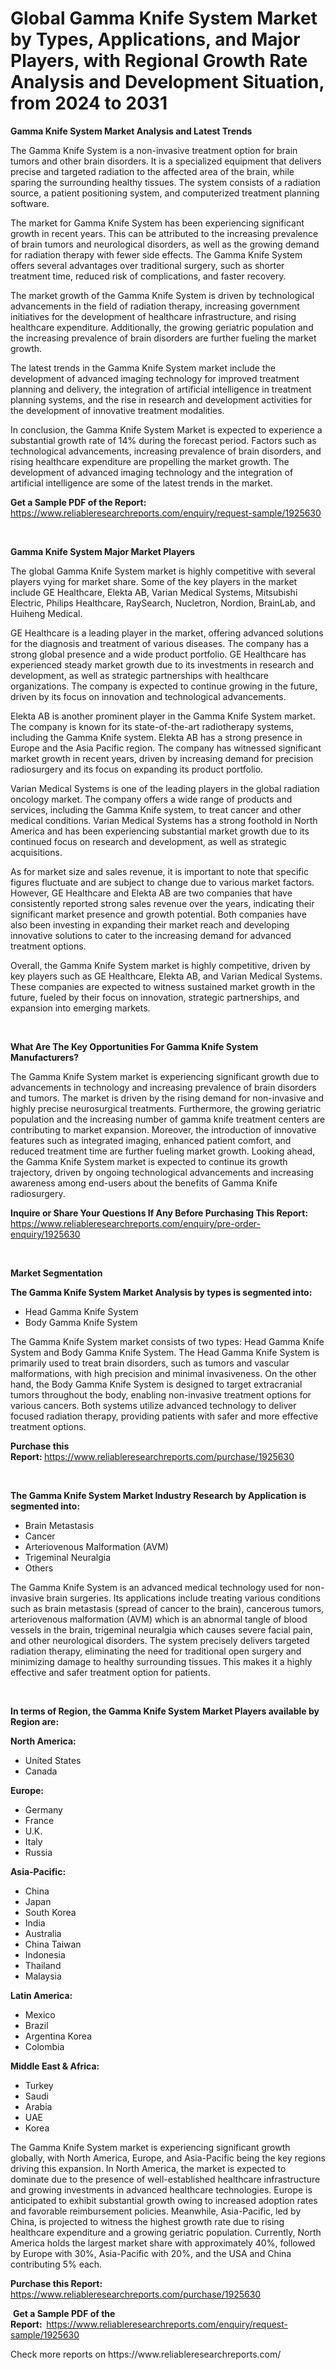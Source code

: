 <p><h1>Global Gamma Knife System Market by Types, Applications, and Major Players, with Regional Growth Rate Analysis and Development Situation, from 2024 to 2031</h1></p><p><strong>Gamma Knife System Market Analysis and Latest Trends</strong></p>
<p><p>The Gamma Knife System is a non-invasive treatment option for brain tumors and other brain disorders. It is a specialized equipment that delivers precise and targeted radiation to the affected area of the brain, while sparing the surrounding healthy tissues. The system consists of a radiation source, a patient positioning system, and computerized treatment planning software.</p><p>The market for Gamma Knife System has been experiencing significant growth in recent years. This can be attributed to the increasing prevalence of brain tumors and neurological disorders, as well as the growing demand for radiation therapy with fewer side effects. The Gamma Knife System offers several advantages over traditional surgery, such as shorter treatment time, reduced risk of complications, and faster recovery.</p><p>The market growth of the Gamma Knife System is driven by technological advancements in the field of radiation therapy, increasing government initiatives for the development of healthcare infrastructure, and rising healthcare expenditure. Additionally, the growing geriatric population and the increasing prevalence of brain disorders are further fueling the market growth.</p><p>The latest trends in the Gamma Knife System market include the development of advanced imaging technology for improved treatment planning and delivery, the integration of artificial intelligence in treatment planning systems, and the rise in research and development activities for the development of innovative treatment modalities.</p><p>In conclusion, the Gamma Knife System Market is expected to experience a substantial growth rate of 14% during the forecast period. Factors such as technological advancements, increasing prevalence of brain disorders, and rising healthcare expenditure are propelling the market growth. The development of advanced imaging technology and the integration of artificial intelligence are some of the latest trends in the market.</p></p>
<p><strong>Get a Sample PDF of the Report:&nbsp;</strong> <a href="https://www.reliableresearchreports.com/enquiry/request-sample/1925630">https://www.reliableresearchreports.com/enquiry/request-sample/1925630</a></p>
<p>&nbsp;</p>
<p><strong>Gamma Knife System Major Market Players</strong></p>
<p><p>The global Gamma Knife System market is highly competitive with several players vying for market share. Some of the key players in the market include GE Healthcare, Elekta AB, Varian Medical Systems, Mitsubishi Electric, Philips Healthcare, RaySearch, Nucletron, Nordion, BrainLab, and Huiheng Medical.</p><p>GE Healthcare is a leading player in the market, offering advanced solutions for the diagnosis and treatment of various diseases. The company has a strong global presence and a wide product portfolio. GE Healthcare has experienced steady market growth due to its investments in research and development, as well as strategic partnerships with healthcare organizations. The company is expected to continue growing in the future, driven by its focus on innovation and technological advancements.</p><p>Elekta AB is another prominent player in the Gamma Knife System market. The company is known for its state-of-the-art radiotherapy systems, including the Gamma Knife system. Elekta AB has a strong presence in Europe and the Asia Pacific region. The company has witnessed significant market growth in recent years, driven by increasing demand for precision radiosurgery and its focus on expanding its product portfolio.</p><p>Varian Medical Systems is one of the leading players in the global radiation oncology market. The company offers a wide range of products and services, including the Gamma Knife system, to treat cancer and other medical conditions. Varian Medical Systems has a strong foothold in North America and has been experiencing substantial market growth due to its continued focus on research and development, as well as strategic acquisitions.</p><p>As for market size and sales revenue, it is important to note that specific figures fluctuate and are subject to change due to various market factors. However, GE Healthcare and Elekta AB are two companies that have consistently reported strong sales revenue over the years, indicating their significant market presence and growth potential. Both companies have also been investing in expanding their market reach and developing innovative solutions to cater to the increasing demand for advanced treatment options.</p><p>Overall, the Gamma Knife System market is highly competitive, driven by key players such as GE Healthcare, Elekta AB, and Varian Medical Systems. These companies are expected to witness sustained market growth in the future, fueled by their focus on innovation, strategic partnerships, and expansion into emerging markets.</p></p>
<p>&nbsp;</p>
<p><strong>What Are The Key Opportunities For Gamma Knife System Manufacturers?</strong></p>
<p><p>The Gamma Knife System market is experiencing significant growth due to advancements in technology and increasing prevalence of brain disorders and tumors. The market is driven by the rising demand for non-invasive and highly precise neurosurgical treatments. Furthermore, the growing geriatric population and the increasing number of gamma knife treatment centers are contributing to market expansion. Moreover, the introduction of innovative features such as integrated imaging, enhanced patient comfort, and reduced treatment time are further fueling market growth. Looking ahead, the Gamma Knife System market is expected to continue its growth trajectory, driven by ongoing technological advancements and increasing awareness among end-users about the benefits of Gamma Knife radiosurgery.</p></p>
<p><strong>Inquire or Share Your Questions If Any Before Purchasing This Report:</strong> <a href="https://www.reliableresearchreports.com/enquiry/pre-order-enquiry/1925630">https://www.reliableresearchreports.com/enquiry/pre-order-enquiry/1925630</a></p>
<p>&nbsp;</p>
<p><strong>Market Segmentation</strong></p>
<p><strong>The Gamma Knife System Market Analysis by types is segmented into:</strong></p>
<p><ul><li>Head Gamma Knife System</li><li>Body Gamma Knife System</li></ul></p>
<p><p>The Gamma Knife System market consists of two types: Head Gamma Knife System and Body Gamma Knife System. The Head Gamma Knife System is primarily used to treat brain disorders, such as tumors and vascular malformations, with high precision and minimal invasiveness. On the other hand, the Body Gamma Knife System is designed to target extracranial tumors throughout the body, enabling non-invasive treatment options for various cancers. Both systems utilize advanced technology to deliver focused radiation therapy, providing patients with safer and more effective treatment options.</p></p>
<p><strong>Purchase this Report:&nbsp;</strong><a href="https://www.reliableresearchreports.com/purchase/1925630">https://www.reliableresearchreports.com/purchase/1925630</a></p>
<p>&nbsp;</p>
<p><strong>The Gamma Knife System Market Industry Research by Application is segmented into:</strong></p>
<p><ul><li>Brain Metastasis</li><li>Cancer</li><li>Arteriovenous Malformation (AVM)</li><li>Trigeminal Neuralgia</li><li>Others</li></ul></p>
<p><p>The Gamma Knife System is an advanced medical technology used for non-invasive brain surgeries. Its applications include treating various conditions such as brain metastasis (spread of cancer to the brain), cancerous tumors, arteriovenous malformation (AVM) which is an abnormal tangle of blood vessels in the brain, trigeminal neuralgia which causes severe facial pain, and other neurological disorders. The system precisely delivers targeted radiation therapy, eliminating the need for traditional open surgery and minimizing damage to healthy surrounding tissues. This makes it a highly effective and safer treatment option for patients.</p></p>
<p>&nbsp;</p>
<p><strong>In terms of Region, the Gamma Knife System Market Players available by Region are:</strong></p>
<p>
    <p> <strong> North America: </strong>
        <ul>
            <li>United States</li>
            <li>Canada</li>
        </ul>
        </p> 
    <p> <strong> Europe: </strong>
        <ul>
            <li>Germany</li>
            <li>France</li>
            <li>U.K.</li>
            <li>Italy</li>
            <li>Russia</li>
        </ul>
        </p> 
    <p> <strong> Asia-Pacific: </strong>
        <ul>
            <li>China</li>
            <li>Japan</li>
            <li>South Korea</li>
            <li>India</li>
            <li>Australia</li>
            <li>China Taiwan</li>
            <li>Indonesia</li>
            <li>Thailand</li>
            <li>Malaysia</li>
        </ul>
        </p> 
    <p> <strong> Latin America: </strong>
        <ul>
            <li>Mexico</li>
            <li>Brazil</li>
            <li>Argentina Korea</li>
            <li>Colombia</li>
        </ul>
        </p> 
    <p> <strong> Middle East & Africa: </strong>
        <ul>
            <li>Turkey</li>
            <li>Saudi</li>
            <li>Arabia</li>
            <li>UAE</li>
            <li>Korea</li>
        </ul>
    </p>
    </p>
<p><p>The Gamma Knife System market is experiencing significant growth globally, with North America, Europe, and Asia-Pacific being the key regions driving this expansion. In North America, the market is expected to dominate due to the presence of well-established healthcare infrastructure and growing investments in advanced healthcare technologies. Europe is anticipated to exhibit substantial growth owing to increased adoption rates and favorable reimbursement policies. Meanwhile, Asia-Pacific, led by China, is projected to witness the highest growth rate due to rising healthcare expenditure and a growing geriatric population. Currently, North America holds the largest market share with approximately 40%, followed by Europe with 30%, Asia-Pacific with 20%, and the USA and China contributing 5% each.</p></p>
<p><strong>Purchase this Report: </strong><a href="https://www.reliableresearchreports.com/purchase/1925630">https://www.reliableresearchreports.com/purchase/1925630</a></p>
<p>&nbsp;<strong>Get a Sample PDF of the Report:&nbsp;&nbsp;</strong><a href="https://www.reliableresearchreports.com/enquiry/request-sample/1925630">https://www.reliableresearchreports.com/enquiry/request-sample/1925630</a></p>
<p><strong></strong></p>
<p>Check more reports on https://www.reliableresearchreports.com/</p>